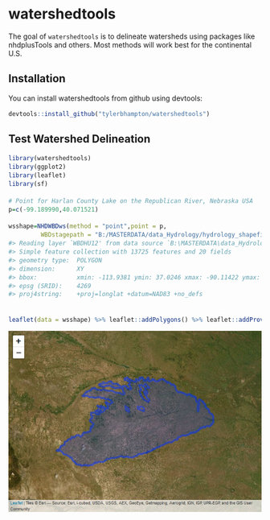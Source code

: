 
<!-- README.md is generated from README.Rmd. Please edit that file -->

# watershedtools

The goal of `watershedtools` is to delineate watersheds using packages
like nhdplusTools and others. Most methods will work best for the
continental U.S.

## Installation

You can install watershedtools from github using devtools:

``` r
devtools::install_github("tylerbhampton/watershedtools")
```

## Test Watershed Delineation

``` r
library(watershedtools)
library(ggplot2)
library(leaflet)
library(sf)

# Point for Harlan County Lake on the Republican River, Nebraska USA
p=c(-99.189990,40.071521)

wsshape=NHDWBDws(method = "point",point = p,
         WBDstagepath = "B:/MASTERDATA/data_Hydrology/hydrology_shapefiles/USA_WBD_WatershedBoundaryDataset")
#> Reading layer `WBDHU12' from data source `B:\MASTERDATA\data_Hydrology\hydrology_shapefiles\USA_WBD_WatershedBoundaryDataset\WBD_10_HU2_Shape\WBDHU12.shp' using driver `ESRI Shapefile'
#> Simple feature collection with 13725 features and 20 fields
#> geometry type:  POLYGON
#> dimension:      XY
#> bbox:           xmin: -113.9381 ymin: 37.0246 xmax: -90.11422 ymax: 49.73909
#> epsg (SRID):    4269
#> proj4string:    +proj=longlat +datum=NAD83 +no_defs


leaflet(data = wsshape) %>% leaflet::addPolygons() %>% leaflet::addProviderTiles("Esri.WorldImagery")
```

![](man/figures/README-unnamed-chunk-2-1.png)<!-- -->
